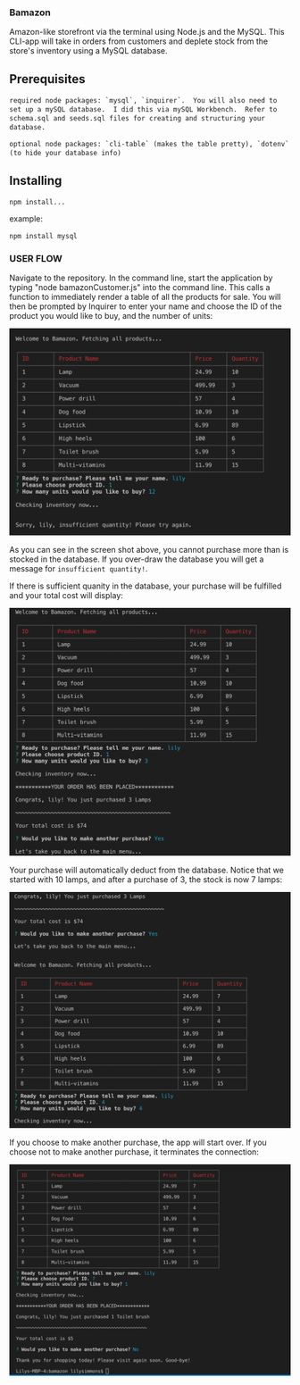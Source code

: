 ### Bamazon

Amazon-like storefront via the terminal using Node.js and the MySQL. This CLI-app will take in orders from customers and deplete stock from the store's inventory using a MySQL database.

## Prerequisites

```
required node packages: `mysql`, `inquirer`.  You will also need to set up a mySQL database.  I did this via mySQL Workbench.  Refer to schema.sql and seeds.sql files for creating and structuring your database.
```

```
optional node packages: `cli-table` (makes the table pretty), `dotenv` (to hide your database info)
```

## Installing

```
npm install...
```

example:  
```
npm install mysql
```

### USER FLOW

Navigate to the repository. In the command line, start the application by typing "node bamazonCustomer.js" into the command line.  This calls a function to immediately render a table of all the products for sale.  You will then be prompted by Inquirer to enter your name and choose the ID of the product you would like to buy, and the number of units:

![insufficient inventory](images/insufficient-inventory.png)


As you can see in the screen shot above, you cannot purchase more than is stocked in the database.  If you over-draw the database you will get a message for `insufficient quantity!`.


If there is sufficient quanity in the database, your purchase will be fulfilled and your total cost will display:

![completeing a purchase](images/completing-a-purchase.png)


Your purchase will automatically deduct from the database.  Notice that we started with 10 lamps, and after a purchase of 3, the stock is now 7 lamps:

![deducts from database](images/deducts-from-database.png)


If you choose to make another purchase, the app will start over.  If you choose not to make another purchase, it terminates the connection:

![terminate connection](images/terminating-connection.png)
